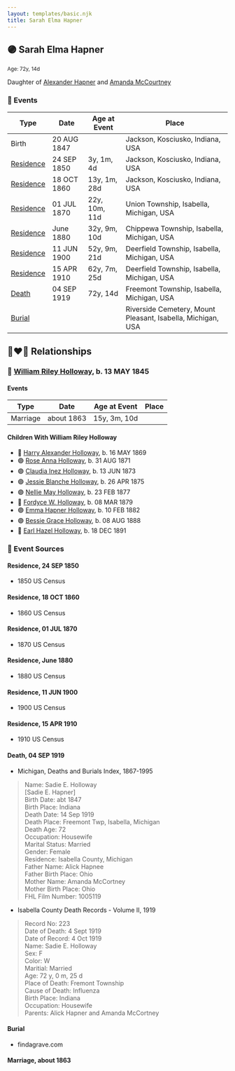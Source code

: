 ```yaml
---
layout: templates/basic.njk
title: Sarah Elma Hapner
---
```

## 🟣 Sarah Elma Hapner
<small>Age: 72y, 14d</small>

Daughter of [Alexander Hapner](/people/6/68586072) and [Amanda McCourtney](/people/5/56501802)

### 📆 Events

Type | Date | Age at Event | Place
------ | ------ | ------ | ------
Birth | 20 AUG 1847 |  | Jackson, Kosciusko, Indiana, USA
[Residence](#event-event-0) | 24 SEP 1850 | 3y, 1m, 4d | Jackson, Kosciusko, Indiana, USA
[Residence](#event-event-1) | 18 OCT 1860 | 13y, 1m, 28d | Jackson, Kosciusko, Indiana, USA
[Residence](#event-event-2) | 01 JUL 1870 | 22y, 10m, 11d | Union Township, Isabella, Michigan, USA
[Residence](#event-event-3) | June 1880 | 32y, 9m, 10d | Chippewa Township, Isabella, Michigan, USA
[Residence](#event-event-4) | 11 JUN 1900 | 52y, 9m, 21d | Deerfield Township, Isabella, Michigan, USA
[Residence](#event-event-5) | 15 APR 1910 | 62y, 7m, 25d | Deerfield Township, Isabella, Michigan, USA
[Death](#event-event-10) | 04 SEP 1919 | 72y, 14d | Freemont Township, Isabella, Michigan, USA
[Burial](#event-event-11) |  |  | Riverside Cemetery, Mount Pleasant, Isabella, Michigan, USA

## 👩‍❤️‍👨 Relationships

### 🔵 [William Riley Holloway](/people/9/90949012), b. 13 MAY 1845

#### Events

Type | Date | Age at Event | Place
------ | ------ | ------ | ------
Marriage | about 1863 | 15y, 3m, 10d |
#### Children With William Riley Holloway
* 🔵 [Harry Alexander Holloway](/people/9/99774121), b. 16 MAY 1869
* 🟣 [Rose Anna Holloway](/people/2/26212000), b. 31 AUG 1871
* 🟣 [Claudia Inez Holloway](/people/1/10696840), b. 13 JUN 1873
* 🟣 [Jessie Blanche Holloway](/people/2/29242864), b. 26 APR 1875
* 🟣 [Nellie May Holloway](/people/1/18968776), b. 23 FEB 1877
* 🔵 [Fordyce W. Holloway](/people/9/91023288), b. 08 MAR 1879
* 🟣 [Emma Hapner Holloway](/people/5/58093825), b. 10 FEB 1882
* 🟣 [Bessie Grace Holloway](/people/4/42980644), b. 08 AUG 1888
* 🔵 [Earl Hazel Holloway](/people/8/86925962), b. 18 DEC 1891
### 📰 Event Sources

#### <a id="event-event-0"></a> Residence, 24 SEP 1850
* 1850 US Census

#### <a id="event-event-1"></a> Residence, 18 OCT 1860
* 1860 US Census

#### <a id="event-event-2"></a> Residence, 01 JUL 1870
* 1870 US Census

#### <a id="event-event-3"></a> Residence, June 1880
* 1880 US Census

#### <a id="event-event-4"></a> Residence, 11 JUN 1900
* 1900 US Census

#### <a id="event-event-5"></a> Residence, 15 APR 1910
* 1910 US Census

#### <a id="event-event-10"></a> Death, 04 SEP 1919
* Michigan, Deaths and Burials Index, 1867-1995
>   
  > Name: Sadie E. Holloway  
  > [Sadie E. Hapner]   
  > Birth Date: abt 1847  
  > Birth Place: Indiana  
  > Death Date: 14 Sep 1919  
  > Death Place: Freemont Twp, Isabella, Michigan  
  > Death Age: 72  
  > Occupation: Housewife  
  > Marital Status: Married  
  > Gender: Female  
  > Residence: Isabella County, Michigan  
  > Father Name: Alick Hapnee  
  > Father Birth Place: Ohio  
  > Mother Name: Amanda McCortney  
  > Mother Birth Place: Ohio  
  > FHL Film Number: 1005119
* Isabella County Death Records  - Volume II, 1919
>   
  > Record No: 223  
  > Date of Death: 4 Sept 1919  
  > Date of Record: 4 Oct 1919  
  > Name: Sadie E. Holloway  
  > Sex: F  
  > Color: W  
  > Maritial: Married  
  > Age: 72 y, 0 m, 25 d  
  > Place of Death: Fremont Township  
  > Cause of Death: Influenza  
  > Birth Place: Indiana  
  > Occupation: Housewife  
  > Parents: Alick Hapner and Amanda McCortney

#### <a id="event-event-11"></a> Burial
* findagrave.com

#### <a id="event-family-0-event-0"></a> Marriage, about 1863